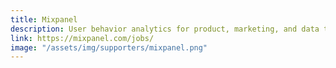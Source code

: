 ```yaml
---
title: Mixpanel
description: User behavior analytics for product, marketing, and data teams.
link: https://mixpanel.com/jobs/
image: "/assets/img/supporters/mixpanel.png"
---
```

